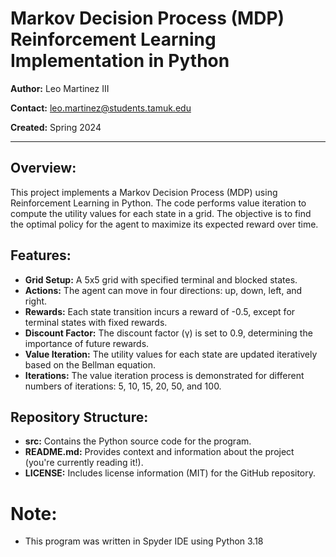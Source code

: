 # Markov Decision Process (MDP) Reinforcement Learning Implementation in Python

**Author:** Leo Martinez III

**Contact:** [leo.martinez@students.tamuk.edu](mailto:leo.martinez@students.tamuk.edu)

**Created:** Spring 2024

---

## Overview:
This project implements a Markov Decision Process (MDP) using Reinforcement Learning in Python. The code performs value iteration to compute the utility values for each state in a grid. The objective is to find the optimal policy for the agent to maximize its expected reward over time.

## Features:
- **Grid Setup:** A 5x5 grid with specified terminal and blocked states.
- **Actions:** The agent can move in four directions: up, down, left, and right.
- **Rewards:** Each state transition incurs a reward of -0.5, except for terminal states with fixed rewards.
- **Discount Factor:** The discount factor (γ) is set to 0.9, determining the importance of future rewards.
- **Value Iteration:** The utility values for each state are updated iteratively based on the Bellman equation.
- **Iterations:** The value iteration process is demonstrated for different numbers of iterations: 5, 10, 15, 20, 50, and 100.

## Repository Structure:
- **src:** Contains the Python source code for the program.
- **README.md:** Provides context and information about the project (you're currently reading it!).
- **LICENSE:** Includes license information (MIT) for the GitHub repository.

# Note:
- This program was written in Spyder IDE using Python 3.18

